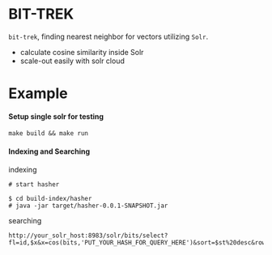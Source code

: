 # BIT-TREK

`bit-trek`, finding nearest neighbor for vectors utilizing `Solr`.

 - calculate cosine similarity inside Solr
 - scale-out easily with solr cloud

# Example

#### Setup single solr for testing
```
make build && make run
```

#### Indexing and Searching

indexing
```
# start hasher

$ cd build-index/hasher
# java -jar target/hasher-0.0.1-SNAPSHOT.jar
```

searching
```
http://your_solr_host:8983/solr/bits/select?fl=id,$x&x=cos(bits,'PUT_YOUR_HASH_FOR_QUERY_HERE')&sort=$st%20desc&rows=20&q=bits_match_4:PUT_YOUR_HASH_FOR_QUERY_HERE
```

 
